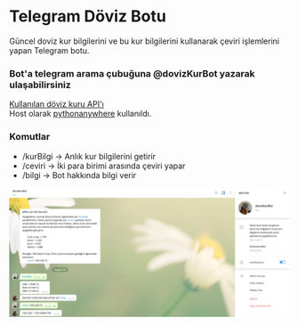 # Telegram Döviz Botu

Güncel doviz kur bilgilerini ve bu kur bilgilerini kullanarak çeviri işlemlerini yapan Telegram botu.
### Bot'a telegram arama çubuğuna @dovizKurBot yazarak ulaşabilirsiniz


[Kullanılan döviz kuru API'ı](http://exchangeratesapi.io/)<br/>
Host olarak [pythonanywhere](https://www.pythonanywhere.com/) kullanıldı.


### Komutlar
* /kurBilgi -> Anlık kur bilgilerini getirir
* /ceviri -> İki para birimi arasında çeviri yapar
* /bilgi -> Bot hakkında bilgi verir

![Screenshot of the bot](/ss.png)
